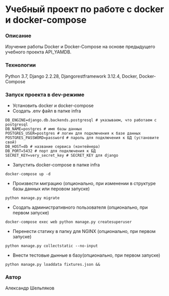# Учебный проект по работе c docker и docker-compose 
### Описание
Изучение работы Docker и Docker-Compose на основе предыдущего учебного
проекта API_YAMDB.
### Технологии
Python 3.7,
Django 2.2.28,
Djangorestframework 3.12.4,
Docker,
Docker-Compose
### Запуск проекта в dev-режиме
- Установить docker и docker-compose
- Создать .env файл в папке infra
```
DB_ENGINE=django.db.backends.postgresql # указываем, что работаем с postgresql
DB_NAME=postgres # имя базы данных
POSTGRES_USER=postgres # логин для подключения к базе данных
POSTGRES_PASSWORD=password # пароль для подключения к БД (установите свой)
DB_HOST=db # название сервиса (контейнера)
DB_PORT=5432 # порт для подключения к БД
SECRET_KEY=very_secret_key # SECRET_KEY для django
```
- Запустить docker-compose в папке infra
```
docker-compose up -d
```
- Произвести миграцию (опционально, при изменении в структуре базы данных или перовом запуске)
```
python manage.py migrate
```
- Создать административного пользователя (опционально, при первом запуске)
```
docker-compose exec web python manage.py createsuperuser
```
- Перенести статику в папку для NGINX (опционально, при первом запуске)
```
python manage.py collectstatic --no-input
```
- Внести тестовые дынные в базу(опционально, при первом запуске)
```
python manage.py loaddata fixtures.json &&
```

### Автор
Александр Шельпяков